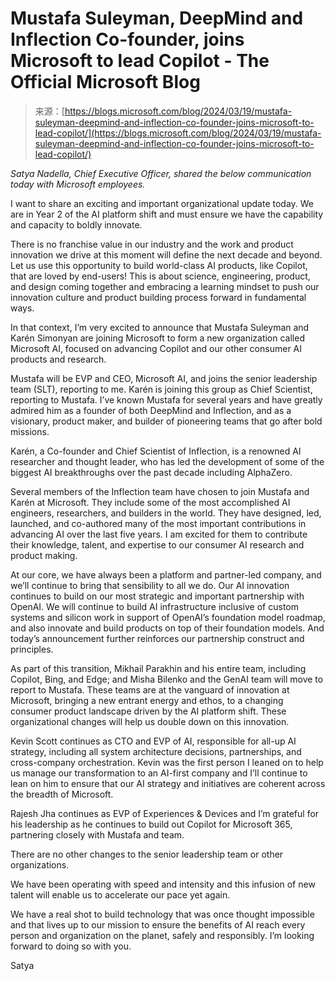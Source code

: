 <!--yml
category: 未分类
date: 2024-05-29 12:29:33
-->

# Mustafa Suleyman, DeepMind and Inflection Co-founder, joins Microsoft to lead Copilot - The Official Microsoft Blog

> 来源：[https://blogs.microsoft.com/blog/2024/03/19/mustafa-suleyman-deepmind-and-inflection-co-founder-joins-microsoft-to-lead-copilot/](https://blogs.microsoft.com/blog/2024/03/19/mustafa-suleyman-deepmind-and-inflection-co-founder-joins-microsoft-to-lead-copilot/)

*Satya Nadella, Chief Executive Officer, shared the below communication today with Microsoft employees.*

I want to share an exciting and important organizational update today. We are in Year 2 of the AI platform shift and must ensure we have the capability and capacity to boldly innovate.

There is no franchise value in our industry and the work and product innovation we drive at this moment will define the next decade and beyond. Let us use this opportunity to build world-class AI products, like Copilot, that are loved by end-users! This is about science, engineering, product, and design coming together and embracing a learning mindset to push our innovation culture and product building process forward in fundamental ways.

In that context, I’m very excited to announce that Mustafa Suleyman and Karén Simonyan are joining Microsoft to form a new organization called Microsoft AI, focused on advancing Copilot and our other consumer AI products and research.

Mustafa will be EVP and CEO, Microsoft AI, and joins the senior leadership team (SLT), reporting to me. Karén is joining this group as Chief Scientist, reporting to Mustafa. I’ve known Mustafa for several years and have greatly admired him as a founder of both DeepMind and Inflection, and as a visionary, product maker, and builder of pioneering teams that go after bold missions.

Karén, a Co-founder and Chief Scientist of Inflection, is a renowned AI researcher and thought leader, who has led the development of some of the biggest AI breakthroughs over the past decade including AlphaZero.

Several members of the Inflection team have chosen to join Mustafa and Karén at Microsoft. They include some of the most accomplished AI engineers, researchers, and builders in the world. They have designed, led, launched, and co-authored many of the most important contributions in advancing AI over the last five years. I am excited for them to contribute their knowledge, talent, and expertise to our consumer AI research and product making.

At our core, we have always been a platform and partner-led company, and we’ll continue to bring that sensibility to all we do. Our AI innovation continues to build on our most strategic and important partnership with OpenAI. We will continue to build AI infrastructure inclusive of custom systems and silicon work in support of OpenAI’s foundation model roadmap, and also innovate and build products on top of their foundation models. And today’s announcement further reinforces our partnership construct and principles.

As part of this transition, Mikhail Parakhin and his entire team, including Copilot, Bing, and Edge; and Misha Bilenko and the GenAI team will move to report to Mustafa. These teams are at the vanguard of innovation at Microsoft, bringing a new entrant energy and ethos, to a changing consumer product landscape driven by the AI platform shift. These organizational changes will help us double down on this innovation.

Kevin Scott continues as CTO and EVP of AI, responsible for all-up AI strategy, including all system architecture decisions, partnerships, and cross-company orchestration. Kevin was the first person I leaned on to help us manage our transformation to an AI-first company and I’ll continue to lean on him to ensure that our AI strategy and initiatives are coherent across the breadth of Microsoft.

Rajesh Jha continues as EVP of Experiences & Devices and I’m grateful for his leadership as he continues to build out Copilot for Microsoft 365, partnering closely with Mustafa and team.

There are no other changes to the senior leadership team or other organizations.

We have been operating with speed and intensity and this infusion of new talent will enable us to accelerate our pace yet again.

We have a real shot to build technology that was once thought impossible and that lives up to our mission to ensure the benefits of AI reach every person and organization on the planet, safely and responsibly. I’m looking forward to doing so with you.

Satya